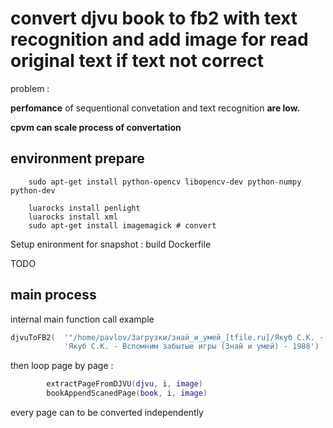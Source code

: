 # convert djvu book to fb2 with text recognition and add image for read original text if text not correct

problem : 

**perfomance** of sequentional convetation and text recognition **are low.** 

**cpvm can scale process of convertation** 

## environment prepare 

```	
	sudo apt-get install python-opencv libopencv-dev python-numpy python-dev

	luarocks install penlight
	luarocks install xml
	sudo apt-get install imagemagick # convert
```

Setup enironment for snapshot : build Dockerfile

TODO 

## main process 

internal main function call example 

```lua
djvuToFB2(	'"/home/pavlov/Загрузки/знай_и_умей_[tfile.ru]/Якуб С.К. - Вспомним забытые игры (Знай и умей) - 1988.djvu"', 
			'Якуб С.К. - Вспомним забытые игры (Знай и умей) - 1988')
```

then loop page by page : 

```lua
		extractPageFromDJVU(djvu, i, image) 
		bookAppendScanedPage(book, i, image)	
```

every page can to be converted independently
